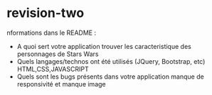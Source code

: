 # revision-two
nformations dans le README :
- A quoi sert votre application
trouver les caracteristique des personnages de Stars Wars
- Quels langages/technos ont été utilisés (JQuery, Bootstrap, etc)
HTML,CSS,JAVASCRIPT
- Quels sont les bugs présents dans votre application
manque de responsivité
et manque image
